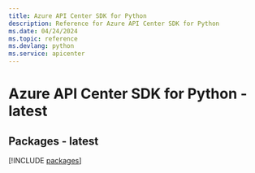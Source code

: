 ```yaml
---
title: Azure API Center SDK for Python
description: Reference for Azure API Center SDK for Python
ms.date: 04/24/2024
ms.topic: reference
ms.devlang: python
ms.service: apicenter
---
```

# Azure API Center SDK for Python - latest
## Packages - latest
[!INCLUDE [packages](api-center-index.md)]